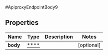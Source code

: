 #ApiproxyEndpointBody9

## Properties
Name | Type | Description | Notes
------------ | ------------- | ------------- | -------------
**body** | [****](.md) |  | [optional] 

